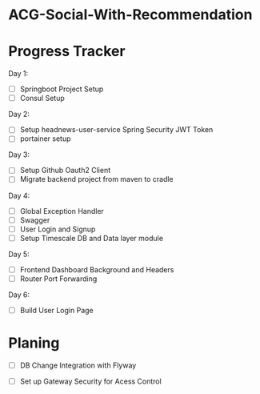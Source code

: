 # ACG-Social-With-Recommendation



# Progress Tracker

Day 1:

- [ ] Springboot Project Setup
- [ ] Consul Setup

Day 2:

- [ ] Setup headnews-user-service Spring Security JWT Token
- [ ] portainer setup

Day 3:

- [ ] Setup Github Oauth2 Client
- [ ] Migrate backend project from maven to cradle

Day 4:

- [ ]  Global Exception Handler
- [ ] Swagger
- [ ] User Login and Signup
- [ ] Setup Timescale DB and Data layer module

Day 5:

- [ ] Frontend Dashboard Background  and Headers
- [ ] Router Port Forwarding

Day 6:

- [ ] Build User Login Page

# Planing 

- [ ] DB Change Integration with Flyway

- [ ] Set up Gateway Security for Acess Control

  